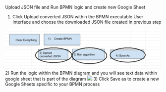 Upload JSON file and Run BPMN logic and create new Google Sheet

1) Click Upload converted JSON within the BPMN executable User Interface and choose the downloaded JSON file created in previous step
<img src ="json.png">
2) Run the logic within the BPMN diagram and you will see text data within google sheet that is part of the diagram
<img src ="runlogic.png">
3) Click Save as to create a new Google Sheets specific to your BPMN process
